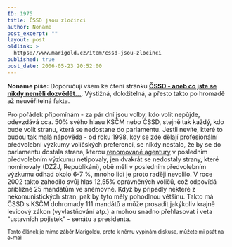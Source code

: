 ```yaml
---
ID: 1975
title: ČSSD jsou zločinci
author: Noname
post_excerpt: ""
layout: post
oldlink: >
  https://www.marigold.cz/item/cssd-jsou-zlocinci
published: true
post_date: 2006-05-23 20:52:00
---
```

<p><strong>Noname píše:</strong> Doporučuji všem ke čtení stránku <strong><a href="http://cssd.unas.cz/" title="čssd">ČSSD - aneb co jste se nikdy neměli dozvědět...</a></strong>. Výstižná, doložitelná, a přesto takto po hromadě až neuvěřitelná fakta.</p>

<p>Pro pořádek připomínám - za pár dní jsou volby, kdo volit nepůjde, odevzdává cca. 50% svého hlasu KSČM nebo ČSSD, stejně tak každý, kdo bude volit stranu, která se nedostane do parlamentu. Jestli nevíte, které to budou tak malá nápověda - od roku 1998, kdy se zde dělají profesionální předvolební výzkumy voličských preferencí, se nikdy nestalo, že by se do parlamentu dostala strana, kterou <acronym title="FACTUM, STEM">renomované agentury</acronym> v posledním předvolebním výzkumu netipovaly, jen dvakrát se nedostaly strany, které nominovaly (DZŽJ, Republikáni), obě měli v posledním předvolebním výzkumu odhad okolo 6-7 %, mnoho lidí je proto raději nevolilo. V roce 2002 takto zahodilo svůj hlas 12,55% oprávněných voličů, což odpovídá přibližně 25 mandátům ve sněmovně. Když by připadly některé z nekomunistických stran, pak by tyto měly pohodlnou většinu. Takto má ČSSD s KSČM dohromady 111 mandátů a může prosadit jakýkoliv krajně levicový zákon (vyvlastňování atp.) a mohou snadno přehlasovat i veta "ustavních pojistek" - senátu a presidenta.</p>

<p><small>Tento článek je mimo záběr Marigoldu, proto k němu vypínám diskuse, můžete mi psát na e-mail</small></p>
